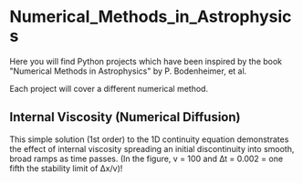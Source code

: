 # Numerical_Methods_in_Astrophysics


Here you will find Python projects which have been inspired by the book "Numerical Methods in Astrophysics" by P. Bodenheimer, et al.

Each project will cover a different numerical method.


## Internal Viscosity (Numerical Diffusion)

This simple solution (1st order) to the 1D continuity equation demonstrates the effect of internal viscosity spreading an initial discontinuity into smooth, broad ramps as time passes. (In the figure, v = 100 and ∆t = 0.002 = one fifth the stability limit of ∆x/v)!

